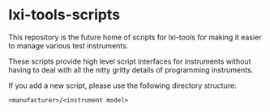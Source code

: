 # lxi-tools-scripts

This repository is the future home of scripts for lxi-tools for making it
easier to manage various test instruments.

These scripts provide high level script interfaces for instruments without
having to deal with all the nitty gritty details of programming instruments.

If you add a new script, please use the following directory structure:

```
<manufacturer>/<instrument model>
```
